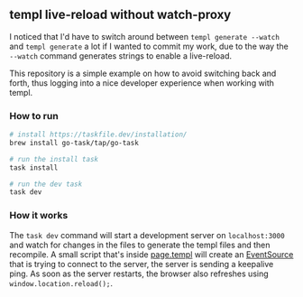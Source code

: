 ## templ live-reload without watch-proxy

I noticed that I'd have to switch around between `templ generate --watch` and `templ generate` a lot if I wanted to commit my work, due to the way the `--watch` command generates strings to enable a live-reload. 

This repository is a simple example on how to avoid switching back and forth, thus logging into a nice developer experience when working with templ.

### How to run

```bash
# install https://taskfile.dev/installation/
brew install go-task/tap/go-task

# run the install task
task install

# run the dev task
task dev
```

### How it works

The `task dev` command will start a development server on `localhost:3000` and watch for changes in the files to generate the templ files and then recompile. A small script that's inside [page.templ](./pkg/feature-x/page.templ) will create an [EventSource](https://developer.mozilla.org/en-US/docs/Web/API/EventSource) that is trying to connect to the server, the server is sending a keepalive ping. As soon as the server restarts, the browser also refreshes using `window.location.reload();`.
